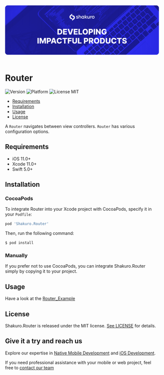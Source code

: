 ![Shakuro Router](title_image.png)
<br><br>
# Router
![Version](https://img.shields.io/badge/version-1.0.3-blue.svg)
![Platform](https://img.shields.io/badge/platform-iOS-lightgrey.svg)
![License MIT](https://img.shields.io/badge/license-MIT-green.svg)

- [Requirements](#requirements)
- [Installation](#installation)
- [Usage](#usage)
- [License](#license)

A `Router` navigates between view controllers. `Router` has various configuration options.

## Requirements

- iOS 11.0+
- Xcode 11.0+
- Swift 5.0+

## Installation

### CocoaPods

To integrate Router into your Xcode project with CocoaPods, specify it in your `Podfile`:

```ruby
pod 'Shakuro.Router'
```

Then, run the following command:

```bash
$ pod install
```

### Manually

If you prefer not to use CocoaPods, you can integrate Shakuro.Router simply by copying it to your project.

## Usage

Have a look at the [Router_Example](https://github.com/shakurocom/Router/tree/master/Router_Example)

## License

Shakuro.Router is released under the MIT license. [See LICENSE](https://github.com/shakurocom/Router/blob/master/LICENSE.md) for details.

## Give it a try and reach us

Explore our expertise in <a href="https://shakuro.com/services/native-mobile-development/?utm_source=github&utm_medium=repository&utm_campaign=router">Native Mobile Development</a> and <a href="https://shakuro.com/services/ios-dev/?utm_source=github&utm_medium=repository&utm_campaign=router">iOS Development</a>.</p>

If you need professional assistance with your mobile or web project, feel free to <a href="https://shakuro.com/get-in-touch/?utm_source=github&utm_medium=repository&utm_campaign=router">contact our team</a>

